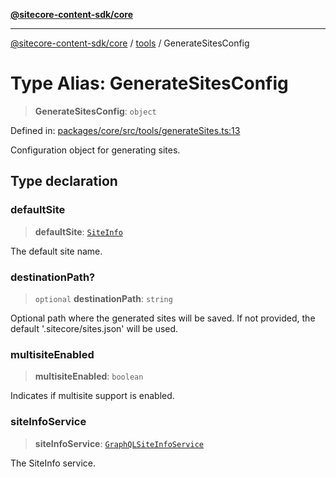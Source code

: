 [**@sitecore-content-sdk/core**](../../README.md)

***

[@sitecore-content-sdk/core](../../README.md) / [tools](../README.md) / GenerateSitesConfig

# Type Alias: GenerateSitesConfig

> **GenerateSitesConfig**: `object`

Defined in: [packages/core/src/tools/generateSites.ts:13](https://github.com/Sitecore/xmc-jss-dev/blob/a6b3d5b2c7726b1cbe6e3e80168fe00fbf6c98fd/packages/core/src/tools/generateSites.ts#L13)

Configuration object for generating sites.

## Type declaration

### defaultSite

> **defaultSite**: [`SiteInfo`](../../site/type-aliases/SiteInfo.md)

The default site name.

### destinationPath?

> `optional` **destinationPath**: `string`

Optional path where the generated sites will be saved.
If not provided, the default '.sitecore/sites.json' will be used.

### multisiteEnabled

> **multisiteEnabled**: `boolean`

Indicates if multisite support is enabled.

### siteInfoService

> **siteInfoService**: [`GraphQLSiteInfoService`](../../site/classes/GraphQLSiteInfoService.md)

The SiteInfo service.
